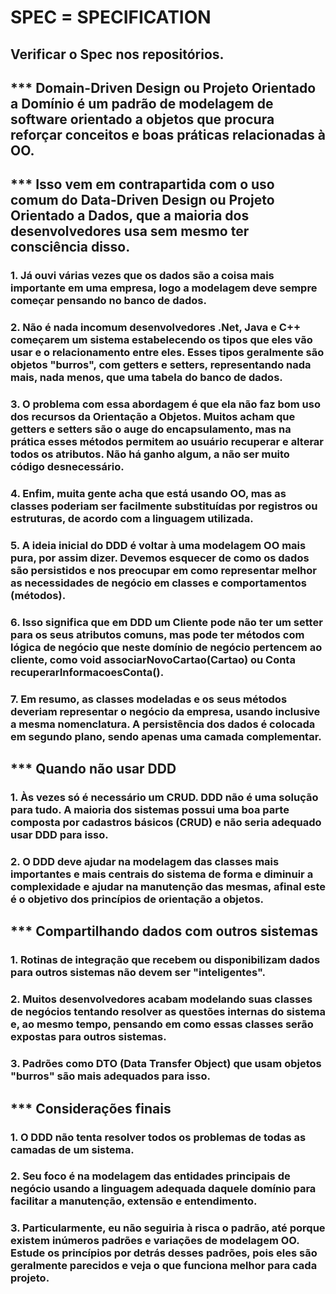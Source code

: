 # SPEC = SPECIFICATION

## Verificar o Spec nos repositórios. 

## *** Domain-Driven Design ou Projeto Orientado a Domínio é um padrão de modelagem de software orientado a objetos que procura reforçar conceitos e boas práticas relacionadas à OO.

## *** Isso vem em contrapartida com o uso comum do Data-Driven Design ou Projeto Orientado a Dados, que a maioria dos desenvolvedores usa sem mesmo ter consciência disso.

### 1. Já ouvi várias vezes que os dados são a coisa mais importante em uma empresa, logo a modelagem deve sempre começar pensando no banco de dados.

### 2. Não é nada incomum desenvolvedores .Net, Java e C++ começarem um sistema estabelecendo os tipos que eles vão usar e o relacionamento entre eles. Esses tipos geralmente são objetos "burros", com getters e setters, representando nada mais, nada menos, que uma tabela do banco de dados.

### 3. O problema com essa abordagem é que ela não faz bom uso dos recursos da Orientação a Objetos. Muitos acham que getters e setters são o auge do encapsulamento, mas na prática esses métodos permitem ao usuário recuperar e alterar todos os atributos. Não há ganho algum, a não ser muito código desnecessário.

### 4. Enfim, muita gente acha que está usando OO, mas as classes poderiam ser facilmente substituídas por registros ou estruturas, de acordo com a linguagem utilizada.

### 5. A ideia inicial do DDD é voltar à uma modelagem OO mais pura, por assim dizer. Devemos esquecer de como os dados são persistidos e nos preocupar em como representar melhor as necessidades de negócio em classes e comportamentos (métodos).

### 6. Isso significa que em DDD um Cliente pode não ter um setter para os seus atributos comuns, mas pode ter métodos com lógica de negócio que neste domínio de negócio pertencem ao cliente, como void associarNovoCartao(Cartao) ou Conta recuperarInformacoesConta().

### 7. Em resumo, as classes modeladas e os seus métodos deveriam representar o negócio da empresa, usando inclusive a mesma nomenclatura. A persistência dos dados é colocada em segundo plano, sendo apenas uma camada complementar.

## *** Quando não usar DDD
### 1. Às vezes só é necessário um CRUD. DDD não é uma solução para tudo. A maioria dos sistemas possui uma boa parte composta por cadastros básicos (CRUD) e não seria adequado usar DDD para isso.

### 2. O DDD deve ajudar na modelagem das classes mais importantes e mais centrais do sistema de forma e diminuir a complexidade e ajudar na manutenção das mesmas, afinal este é o objetivo dos princípios de orientação a objetos.

## *** Compartilhando dados com outros sistemas
### 1. Rotinas de integração que recebem ou disponibilizam dados para outros sistemas não devem ser "inteligentes".

### 2. Muitos desenvolvedores acabam modelando suas classes de negócios tentando resolver as questões internas do sistema e, ao mesmo tempo, pensando em como essas classes serão expostas para outros sistemas.

### 3. Padrões como DTO (Data Transfer Object) que usam objetos "burros" são mais adequados para isso.

## *** Considerações finais
### 1. O DDD não tenta resolver todos os problemas de todas as camadas de um sistema.

### 2. Seu foco é na modelagem das entidades principais de negócio usando a linguagem adequada daquele domínio para facilitar a manutenção, extensão e entendimento.

### 3. Particularmente, eu não seguiria à risca o padrão, até porque existem inúmeros padrões e variações de modelagem OO. Estude os princípios por detrás desses padrões, pois eles são geralmente parecidos e veja o que funciona melhor para cada projeto.
